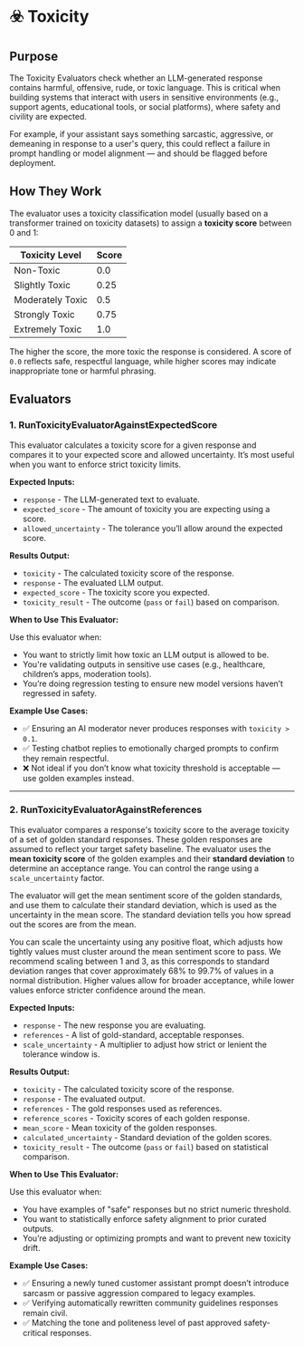 # ☣️ Toxicity

## Purpose  
The Toxicity Evaluators check whether an LLM-generated response contains harmful, offensive, rude, or toxic language. This is critical when building systems that interact with users in sensitive environments (e.g., support agents, educational tools, or social platforms), where safety and civility are expected.

For example, if your assistant says something sarcastic, aggressive, or demeaning in response to a user's query, this could reflect a failure in prompt handling or model alignment — and should be flagged before deployment.

## How They Work  
The evaluator uses a toxicity classification model (usually based on a transformer trained on toxicity datasets) to assign a **toxicity score** between 0 and 1:

| Toxicity Level      | Score |
|---------------------|-------|
| Non-Toxic           | 0.0   |
| Slightly Toxic      | 0.25  |
| Moderately Toxic    | 0.5   |
| Strongly Toxic      | 0.75  |
| Extremely Toxic     | 1.0   |

The higher the score, the more toxic the response is considered. A score of `0.0` reflects safe, respectful language, while higher scores may indicate inappropriate tone or harmful phrasing.

## Evaluators

### 1. RunToxicityEvaluatorAgainstExpectedScore

This evaluator calculates a toxicity score for a given response and compares it to your expected score and allowed uncertainty. It’s most useful when you want to enforce strict toxicity limits.

**Expected Inputs:**
- `response` - The LLM-generated text to evaluate.
- `expected_score` - The amount of toxicity you are expecting using a score.
- `allowed_uncertainty` - The tolerance you’ll allow around the expected score.

**Results Output:**
- `toxicity` - The calculated toxicity score of the response.
- `response` - The evaluated LLM output.
- `expected_score` - The toxicity score you expected.
- `toxicity_result` - The outcome (`pass` or `fail`) based on comparison.

**When to Use This Evaluator:**

Use this evaluator when:
- You want to strictly limit how toxic an LLM output is allowed to be.
- You're validating outputs in sensitive use cases (e.g., healthcare, children’s apps, moderation tools).
- You’re doing regression testing to ensure new model versions haven’t regressed in safety.

**Example Use Cases:**
- ✅ Ensuring an AI moderator never produces responses with `toxicity > 0.1`.
- ✅ Testing chatbot replies to emotionally charged prompts to confirm they remain respectful.
- ❌ Not ideal if you don’t know what toxicity threshold is acceptable — use golden examples instead.

---

### 2. RunToxicityEvaluatorAgainstReferences

This evaluator compares a response's toxicity score to the average toxicity of a set of golden standard responses. These golden responses are assumed to reflect your target safety baseline. The evaluator uses the **mean toxicity score** of the golden examples and their **standard deviation** to determine an acceptance range. You can control the range using a `scale_uncertainty` factor.

The evaluator will get the mean sentiment score of the golden standards, and use them to calculate their standard deviation, which is used as the uncertainty in the mean score. The standard deviation tells you how spread out the scores are from the mean.

You can scale the uncertainty using any positive float, which adjusts how tightly values must cluster around the mean sentiment score to pass. We recommend scaling between 1 and 3, as this corresponds to standard deviation ranges that cover approximately 68% to 99.7% of values in a normal distribution. Higher values allow for broader acceptance, while lower values enforce stricter confidence around the mean.

**Expected Inputs:**
- `response` - The new response you are evaluating.
- `references` - A list of gold-standard, acceptable responses.
- `scale_uncertainty` - A multiplier to adjust how strict or lenient the tolerance window is.

**Results Output:**
- `toxicity` - The calculated toxicity score of the response.
- `response` - The evaluated output.
- `references` - The gold responses used as references.
- `reference_scores` - Toxicity scores of each golden response.
- `mean_score` - Mean toxicity of the golden responses.
- `calculated_uncertainty` - Standard deviation of the golden scores.
- `toxicity_result` - The outcome (`pass` or `fail`) based on statistical comparison.

**When to Use This Evaluator:**

Use this evaluator when:
- You have examples of "safe" responses but no strict numeric threshold.
- You want to statistically enforce safety alignment to prior curated outputs.
- You’re adjusting or optimizing prompts and want to prevent new toxicity drift.

**Example Use Cases:**
- ✅ Ensuring a newly tuned customer assistant prompt doesn’t introduce sarcasm or passive aggression compared to legacy examples.
- ✅ Verifying automatically rewritten community guidelines responses remain civil.
- ✅ Matching the tone and politeness level of past approved safety-critical responses.
